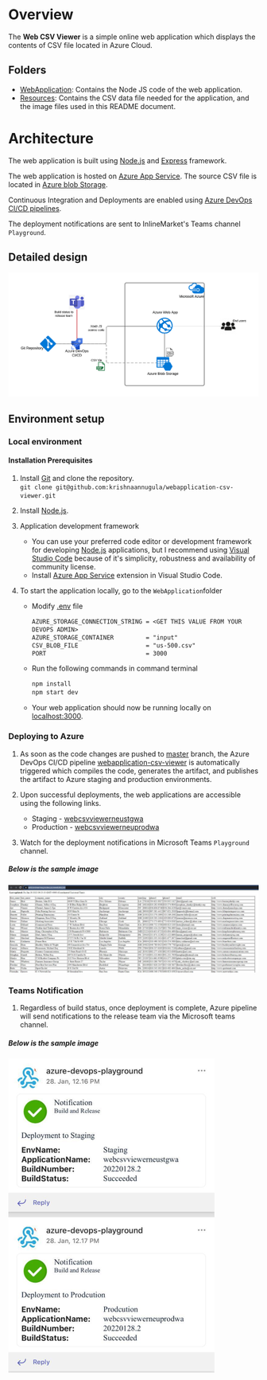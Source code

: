 # Overview

The **Web CSV Viewer** is a simple online web application which displays the contents of CSV file located in Azure Cloud. 

## Folders
* [WebApplication](./WebApplication): Contains the Node JS code of the web application.
* [Resources](./Resources/Data): Contains the CSV data file needed for the application, and the image files used in this README document.

# Architecture
The web application is built using [Node.js](https://nodejs.org/en/) and [Express](https://expressjs.com/) framework.

The web application is hosted on [Azure App Service](https://portal.azure.com/#@inlinemarket.fi/resource/subscriptions/2a3e926c-d151-4e4b-8d5d-1479bbfbe014/resourceGroups/inline-exercise-rg/providers/Microsoft.Web/sites/webcsvviewerneustgwa/appServices). The source CSV file is located in [Azure blob Storage](https://portal.azure.com/#blade/Microsoft_Azure_Storage/ContainerMenuBlade/overview/storageAccountId/%2Fsubscriptions%2F2a3e926c-d151-4e4b-8d5d-1479bbfbe014%2FresourceGroups%2Finline-exercise-rg%2Fproviders%2FMicrosoft.Storage%2FstorageAccounts%2Fwebcsvviewerneustgsa/path/input/etag/%220x8D9E1B5B8749EB8%22/defaultEncryptionScope/%24account-encryption-key/denyEncryptionScopeOverride//defaultId//publicAccessVal/None).

Continuous Integration and Deployments are enabled using [Azure DevOps CI/CD pipelines](https://azure.microsoft.com/en-us/services/devops/pipelines/). 

The deployment notifications are sent to InlineMarket's Teams channel `Playground`.

## Detailed design

![image info](./Resources/Images/Architecture.png)


## Environment setup

### Local environment
#### Installation Prerequisites
1. Install [Git](https://git-scm.com/downloads) and clone the repository.      
    `git clone git@github.com:krishnaannugula/webapplication-csv-viewer.git`

1. Install [Node.js](http://nodejs.org/).

1. Application development framework
    * You can use your preferred code editor or development framework for developing [Node.js](https://nodejs.org/en/) applications, but I recommend using [Visual Studio Code](https://code.visualstudio.com/download) because of it's simplicity, robustness and availability of community license.
    * Install [Azure App Service](https://marketplace.visualstudio.com/items?itemName=ms-azuretools.vscode-azureappservice) extension in Visual Studio Code.

1. To start the application locally, go to the `WebApplication`folder
    * Modify [.env](./WebApplication/.env) file
        ```
        AZURE_STORAGE_CONNECTION_STRING = <GET THIS VALUE FROM YOUR DEVOPS ADMIN>
        AZURE_STORAGE_CONTAINER         = "input" 
        CSV_BLOB_FILE                   = "us-500.csv"
        PORT                            = 3000
        ```
    * Run the following commands in command terminal
        ```sh
        npm install
        npm start dev
        ```
    * Your web application should now be running locally on [localhost:3000](http://localhost:3000/).

### Deploying to Azure

1. As soon as the code changes are pushed to [master](https://github.com/krishnaannugula/webapplication-csv-viewer) branch, the Azure DevOps CI/CD pipeline [webapplication-csv-viewer](https://dev.azure.com/inlinemarket/Playground/_build?definitionId=30) is automatically triggered which compiles the code, generates the artifact, and publishes the artifact to Azure staging and production environments.

1. Upon successful deployments, the web applications are accessible using the following links.
    * Staging - [webcsvviewerneustgwa](https://webcsvviewerneustgwa.azurewebsites.net/)
    * Production - [webcsvviewerneuprodwa](https://webcsvviewerneuprodwa.azurewebsites.net/)
	

1. Watch for the deployment notifications in Microsoft Teams `Playground` channel.

##### Below is the sample image	

![image info](./Resources/Images/WebContent.JPG)



### Teams Notification
1. Regardless of build status, once deployment is complete, Azure pipeline will send notifications to the release team via the Microsoft teams channel.

##### Below is the sample image

![image info](./Resources/Images/TeamsNotification.png)



